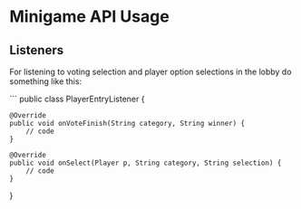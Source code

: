<h1>Minigame API Usage</h1>
<h2>Listeners</h2>
<p>For listening to voting selection and player option selections in the lobby do something like this:</p>
```
public class PlayerEntryListener {

    @Override
	public void onVoteFinish(String category, String winner) {
	    // code
	}
	
	@Override
	public void onSelect(Player p, String category, String selection) {
	    // code
	}
	
}
```
